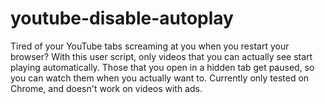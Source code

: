 youtube-disable-autoplay
============

Tired of your YouTube tabs screaming at you when you restart your browser? With this user script, only videos that you can actually see start playing automatically. Those that you open in a hidden tab get paused, so you can watch them when you actually want to. Currently only tested on Chrome, and doesn't work on videos with ads.